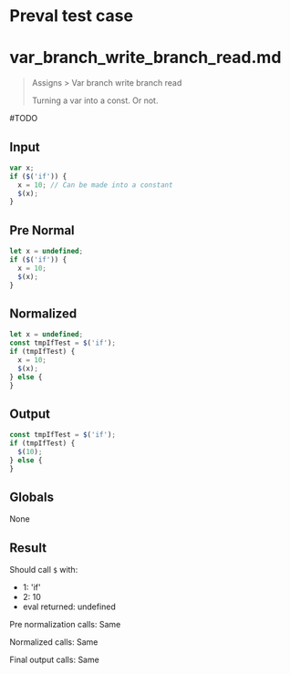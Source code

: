 # Preval test case

# var_branch_write_branch_read.md

> Assigns > Var branch write branch read
>
> Turning a var into a const. Or not.

#TODO

## Input

`````js filename=intro
var x;
if ($('if')) {
  x = 10; // Can be made into a constant
  $(x);
}
`````

## Pre Normal

`````js filename=intro
let x = undefined;
if ($('if')) {
  x = 10;
  $(x);
}
`````

## Normalized

`````js filename=intro
let x = undefined;
const tmpIfTest = $('if');
if (tmpIfTest) {
  x = 10;
  $(x);
} else {
}
`````

## Output

`````js filename=intro
const tmpIfTest = $('if');
if (tmpIfTest) {
  $(10);
} else {
}
`````

## Globals

None

## Result

Should call `$` with:
 - 1: 'if'
 - 2: 10
 - eval returned: undefined

Pre normalization calls: Same

Normalized calls: Same

Final output calls: Same

